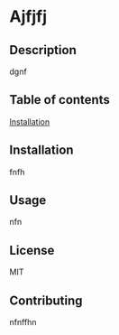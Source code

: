 # Ajfjfj

  ## Description
  dgnf

  ## Table of contents
  [Installation](generateMarkdown.data.installation)

  ## Installation
  fnfh

  ## Usage
  nfn

  ## License
  MIT

  ## Contributing
  nfnffhn

